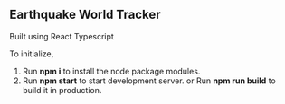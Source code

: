 ## Earthquake World Tracker

Built using React Typescript

To initialize,

1. Run **npm i** to install the node package modules.
2. Run **npm start** to start development server. or Run **npm run build** to build it in production.